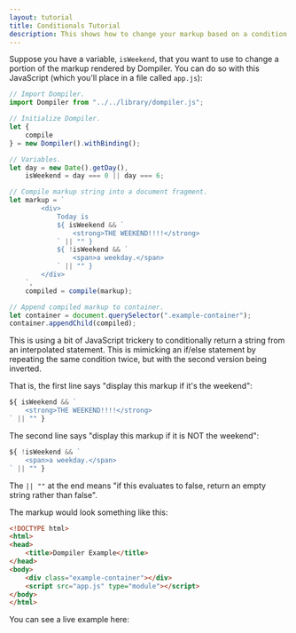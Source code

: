 ```yaml
---
layout: tutorial
title: Conditionals Tutorial
description: This shows how to change your markup based on a condition.
---
```


<link rel="stylesheet" href="/assets/css/tutorial.css" />

Suppose you have a variable, `isWeekend`, that you want to use to change a portion of the markup rendered by Dompiler. You can do so with this JavaScript (which you'll place in a file called `app.js`):

```javascript
// Import Dompiler.
import Dompiler from "../../library/dompiler.js";

// Initialize Dompiler.
let {
    compile
} = new Dompiler().withBinding();

// Variables.
let day = new Date().getDay(),
    isWeekend = day === 0 || day === 6;

// Compile markup string into a document fragment.
let markup = `
        <div>
            Today is
            ${ isWeekend && `
                <strong>THE WEEKEND!!!!</strong>
            ` || "" }
            ${ !isWeekend && `
                <span>a weekday.</span>
            ` || "" }
        </div>
    `,
    compiled = compile(markup);

// Append compiled markup to container.
let container = document.querySelector(".example-container");
container.appendChild(compiled);
```

This is using a bit of JavaScript trickery to conditionally return a string from an interpolated statement. This is mimicking an if/else statement by repeating the same condition twice, but with the second version being inverted.

That is, the first line says "display this markup if it's the weekend":

```javascript
${ isWeekend && `
    <strong>THE WEEKEND!!!!</strong>
` || "" }
```

The second line says "display this markup if it is NOT the weekend":

```javascript
${ !isWeekend && `
    <span>a weekday.</span>
` || "" }
```

The `|| ""` at the end means "if this evaluates to false, return an empty string rather than false".

The markup would look something like this:

```html
<!DOCTYPE html>
<html>
<head>
    <title>Dompiler Example</title>
</head>
<body>
    <div class="example-container"></div>
    <script src="app.js" type="module"></script>
</body>
</html>
```

You can see a live example here:

<div class="example-container"></div>
<script src="app.js" type="module"></script>